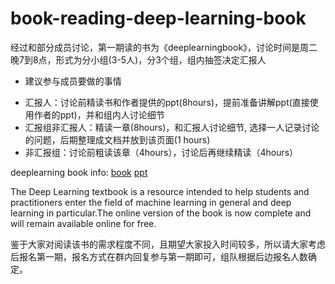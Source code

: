 # book-reading-deep-learning-book

经过和部分成员讨论，第一期读的书为《deeplearningbook》，讨论时间是周二晚7到8点，形式为分小组(3-5人)，分3个组，组内抽签决定汇报人

- 建议参与成员要做的事情

 * 汇报人：讨论前精读书和作者提供的ppt(8hours)，提前准备讲解ppt(直接使用作者的ppt)，并和组内人讨论细节
 * 汇报组非汇报人：精读一章(8hours)，和汇报人讨论细节, 选择一人记录讨论的问题，后期整理成文档并放到该页面(1 hours)
 * 非汇报组：讨论前粗读该章（4hours），讨论后再继续精读（4hours）


deeplearning book info: [book](http://www.deeplearningbook.org/) [ppt](http://www.deeplearningbook.org/lecture_slides.html)

The Deep Learning textbook is a resource intended to help students and practitioners enter the field of machine learning in
general and deep learning in particular.The online version of the book is now complete and will remain available online for free.

鉴于大家对阅读该书的需求程度不同，且期望大家投入时间较多，所以请大家考虑后报名第一期，报名方式在群内回复参与第一期即可，组队根据后边报名人数确定。

